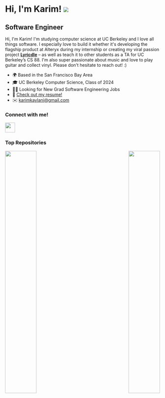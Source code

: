 Hi, I'm Karim! ![](https://user-images.githubusercontent.com/18350557/176309783-0785949b-9127-417c-8b55-ab5a4333674e.gif)
=====================================================================================================================================

Software Engineer
-----------------------------

Hi, I'm Karim! I'm studying computer science at UC Berkeley and I love all things software. I especially love to build it whether it's developing the flagship product at Alteryx during my internship or creating my viral passion project **[Lyricdle](https://github.com/karimkaylani/lyricdle)** – as well as teach it to other students as a TA for UC Berkeley’s CS 88. I'm also super passionate about music and love to play guitar and collect vinyl. Please don't hesitate to reach out! :)

* 🌍 Based in the San Francisco Bay Area
* 🎓 UC Berkeley Computer Science, Class of 2024
* 👨‍💻 Looking for New Grad Software Engineering Jobs
* 📄 [Check out my resume!](https://drive.google.com/file/d/1_0gKjDz746u52cGr_TFROOoqgSo4oq9g/view?usp=sharing)
* ✉️ [karimkaylani@gmail.com](mailto:karimkaylani@gmail.com)

### Connect with me!
<p align="left"> <a href="https://www.linkedin.com/in/karimkaylani/" target="_blank" rel="noreferrer"><img src="https://raw.githubusercontent.com/danielcranney/readme-generator/main/public/icons/socials/linkedin.svg" width="32" height="32" /></a>

### Top Repositories

<div width="100%" align="center"><a href="https://github.com/karimkaylani/lyricdle" align="left"><img align="left" width="45%" src="https://github-readme-stats.vercel.app/api/pin/?username=karimkaylani&repo=lyricdle&title_color=0891b2&text_color=ffffff&icon_color=0891b2&bg_color=1c1917&hide_border=true&locale=en" /></a><a href="https://github.com/karimkaylani/alfred-sonoscontroller" align="right"><img align="right" width="45%" src="https://github-readme-stats.vercel.app/api/pin/?username=karimkaylani&repo=alfred-sonoscontroller&title_color=0891b2&text_color=ffffff&icon_color=0891b2&bg_color=1c1917&hide_border=true&locale=en" /></a></div><br /><br /><br /><br /><br /><br /><br />
